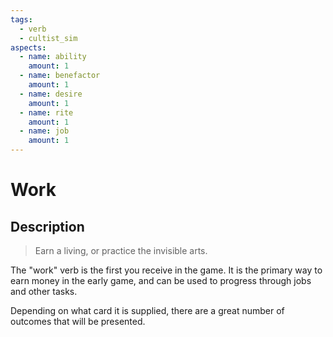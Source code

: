 ```yaml
---
tags:
  - verb
  - cultist_sim
aspects:
  - name: ability
    amount: 1
  - name: benefactor
    amount: 1
  - name: desire
    amount: 1
  - name: rite
    amount: 1
  - name: job
    amount: 1
---
```


# Work

## Description

> Earn a living, or practice the invisible arts.

The "work" verb is the first you receive in the game. It is the primary way to earn money in the early game, and can be used to progress through jobs and other tasks. 

Depending on what card it is supplied, there are a great number of outcomes that will be presented. 

